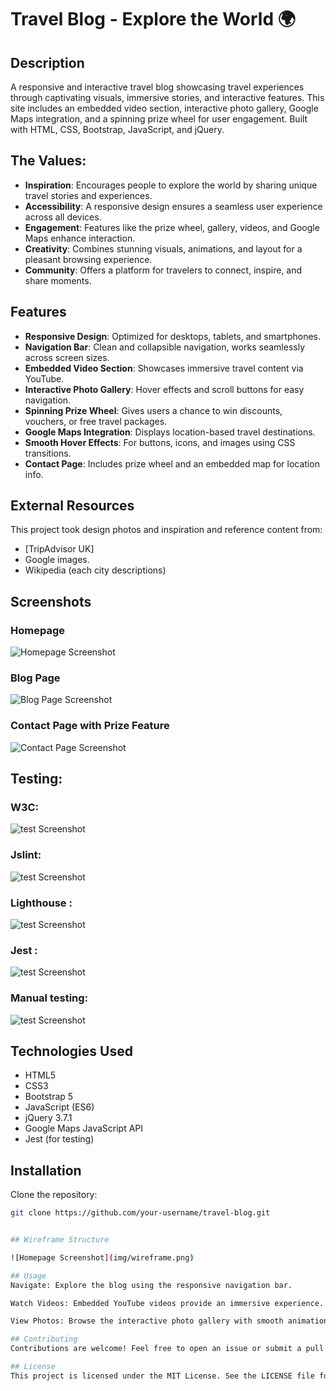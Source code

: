

# Travel Blog - Explore the World 🌍

## Description
A responsive and interactive travel blog showcasing travel experiences through captivating visuals, immersive stories, and interactive features. This site includes an embedded video section, interactive photo gallery, Google Maps integration, and a spinning prize wheel for user engagement. Built with HTML, CSS, Bootstrap, JavaScript, and jQuery.

## The Values:
- **Inspiration**: Encourages people to explore the world by sharing unique travel stories and experiences.
- **Accessibility**: A responsive design ensures a seamless user experience across all devices.
- **Engagement**: Features like the prize wheel, gallery, videos, and Google Maps enhance interaction.
- **Creativity**: Combines stunning visuals, animations, and layout for a pleasant browsing experience.
- **Community**: Offers a platform for travelers to connect, inspire, and share moments.

## Features
- **Responsive Design**: Optimized for desktops, tablets, and smartphones.
- **Navigation Bar**: Clean and collapsible navigation, works seamlessly across screen sizes.
- **Embedded Video Section**: Showcases immersive travel content via YouTube.
- **Interactive Photo Gallery**: Hover effects and scroll buttons for easy navigation.
- **Spinning Prize Wheel**: Gives users a chance to win discounts, vouchers, or free travel packages.
- **Google Maps Integration**: Displays location-based travel destinations.
- **Smooth Hover Effects**: For buttons, icons, and images using CSS transitions.
- **Contact Page**: Includes prize wheel and an embedded map for location info.

## External Resources
This project took design photos and  inspiration and reference content from:
- [TripAdvisor UK]
- Google images.
- Wikipedia (each city descriptions)

## Screenshots

### Homepage  
![Homepage Screenshot](img/Screenshothomepage.png)

### Blog Page  
![Blog Page Screenshot](img/Screenshotblog.png)

### Contact Page with Prize Feature  
![Contact Page Screenshot](img/Screenshotcontactpage.png)

## Testing:
### W3C:
![test Screenshot](img/Screenshotw3ctestingcss.png)

### Jslint:
![test Screenshot](img/Jslintjavascripttest.jpg)

### Lighthouse :
![test Screenshot](img/lighthousetesting.png)

### Jest :
![test Screenshot](img/passing-jest-tests.jpg)

### Manual testing:
![test Screenshot](img/Screenshotmanualtesting(1).jpg)

## Technologies Used
- HTML5  
- CSS3  
- Bootstrap 5  
- JavaScript (ES6)  
- jQuery 3.7.1  
- Google Maps JavaScript API  
- Jest (for testing)

## Installation

Clone the repository:

```bash
git clone https://github.com/your-username/travel-blog.git


## Wireframe Structure

![Homepage Screenshot](img/wireframe.png)

## Usage
Navigate: Explore the blog using the responsive navigation bar.

Watch Videos: Embedded YouTube videos provide an immersive experience.

View Photos: Browse the interactive photo gallery with smooth animations.

## Contributing
Contributions are welcome! Feel free to open an issue or submit a pull request for improvements.

## License
This project is licensed under the MIT License. See the LICENSE file for details.
